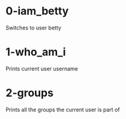 # 0-iam_betty
Switches to user betty

# 1-who_am_i
Prints current user username

# 2-groups
Prints all the groups the current user is part of
